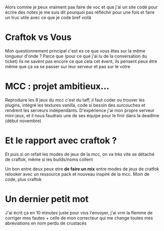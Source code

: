Alors comme je peux vraiment pas faire de voc et que j'ai un site codé pour écrire des notes je me suis dit pourquoi pas réfléchir pour une fois et faire un truc utile avec ce que je code bref voilà 

# Craftok vs Vous
Mon questionnement principal c'est es ce que vous êtes sur la même longueur d'onde ? Parce que (pour ce que j'ai lu de la conversation du ticket) ils ne savent pas encore ce que cela cet évent, ils pensent peux être même que ça va se passer sur leur serveur et pas sur le votre 

# MCC : projet ambitieux...
Reproduire les 8 jeux du mcc c'est du taff, il faut coder ou trouver les plugins, intégré les textures vanilla, code si besoin des surcouches et rendrent les serveurs indépendants. D'expérience j'ai mon propre serveur mini-jeux, et il nous faudrais une de ses équipe pour le finir dans la deadline (début novembre)

# Et le rapport avec craftok ?
Et puis si on refait les modes de jeux de la mcc, on va très vite se détaché de craftok, même si les builds/noms collent

Un bon entre deux peux etre **de faire un mix** entre modes de jeux de cratfok relooker avec un ressource pack et nouveau inspiré de la mcc. Moin de code, plus craftok

# Un dernier petit mot
J'ai écrit ça en 10 minutes juste pour vius l'envoyer, j'ai vrm la flemme de corriger mes fautes + celle de mon correcteur qui me change toutes mes abréviations en nom perdu de crustacés